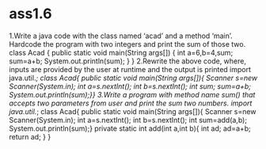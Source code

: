 # ass1.6

1.Write a java code with the class named ‘acad’ and a method ‘main’. Hardcode the program
with two integers and print the sum of those two.
         class Acad
         {
           public static void main(String args[])
             {
              int a=6,b=4,sum;
              sum=a+b;
              System.out.println(sum);
              }
          }
 2.Rewrite the above code, where, inputs are provided by the user at runtime and the output
is printed
import java.util.*;
 class Acad{
 public static void main(String args[]){
 Scanner s=new Scanner(System.in);
 int a=s.nextInt();
 int b=s.nextInt();
 int sum;
 sum=a+b;
 System.out.println(sum);}}
 3.Write a program with method name sum() that accepts two parameters from user and print
the sum two numbers.
import java.util.*;
 class Acad{
 public static void main(String args[]){
 Scanner s=new Scanner(System.in);
 int a=s.nextInt();
 int b=s.nextInt();
 int sum=add(a,b);
 System.out.println(sum);}
 private static int add(int a,int b){
 int ad;
 ad=a+b;
 return ad;
 }
 }
  
